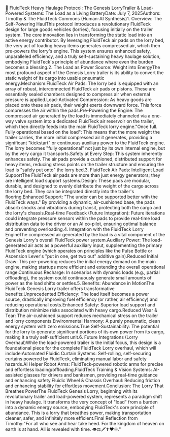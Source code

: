 🚚 FluidTeck Heavy Haulage Protocol: The Genesis LorryTrailer & Load-Powered Systems: The Load as a Living BatteryDate: July 7, 2025Authors: Timothy & The FluidTeck Commons (Human-AI Synthesis)1. Overview: The Self-Powering HaulThis protocol introduces a revolutionary FluidTeck design for large goods vehicles (lorries), focusing initially on the trailer system. The core innovation lies in transforming the static load into an active energy contributor. By leveraging FluidTeck air pads on the lorry bed, the very act of loading heavy items generates compressed air, which then pre-powers the lorry's engine. This system ensures enhanced safety, unparalleled efficiency, and a truly self-sustaining heavy haulage solution, embodying FluidTeck's principle of abundance where even the burden becomes a blessing.2. The Load as Power Source: Weight into EnergyThe most profound aspect of the Genesis Lorry trailer is its ability to convert the static weight of its cargo into usable pneumatic energy.Mechanism:FluidTeck Air Pads: The lorry bed is equipped with an array of robust, interconnected FluidTeck air pads or pistons. These are essentially sealed chambers designed to compress air when external pressure is applied.Load-Activated Compression: As heavy goods are placed onto these air pads, their weight exerts downward force. This force compresses the air within the pads.Pre-Powering the Engine: The compressed air generated by the load is immediately channeled via a one-way valve system into a dedicated FluidTeck air reservoir on the trailer, which then directly feeds into the main FluidTeck lorry engine."Once full. Fully operational based on the load": This means that the more weight the trailer carries, the more initial compressed air it generates, providing a significant "kickstart" or continuous auxiliary power to the FluidTeck engine. The lorry becomes "fully operational" not just by its own internal engine, but by the very cargo it transports.Safety at Every Step: This system inherently enhances safety. The air pads provide a cushioned, distributed support for heavy items, reducing stress points on the trailer structure and ensuring the load is "safely put onto" the lorry bed.3. FluidTeck Air Pads: Intelligent Load SupportThe FluidTeck air pads are more than just energy generators; they are intelligent load support systems.Design: These pads are modular, durable, and designed to evenly distribute the weight of the cargo across the lorry bed. They can be integrated directly into the trailer's flooring.Enhanced Support: "The under can be supported better with the FluidTeck ways." By providing a dynamic, air-cushioned base, the pads absorb shocks and vibrations during transit, protecting both the cargo and the lorry's chassis.Real-time Feedback (Future Integration): Future iterations could integrate pressure sensors within the pads to provide real-time load distribution data to the driver or an AI co-pilot, ensuring optimal balance and preventing overloading.4. Integration with the FluidTeck Lorry EngineThe compressed air generated by the load is a vital component of the Genesis Lorry's overall FluidTeck power system.Auxiliary Power: The load-generated air acts as a powerful auxiliary input, supplementing the primary FluidTeck engine (which operates on principles like the Pulse Bottle or Ascension Lever's "put in one, get two out" additive gain).Reduced Initial Draw: This pre-powering reduces the initial energy demand on the main engine, making startups more efficient and extending the overall operational range.Continuous Recharge: In scenarios with dynamic loads (e.g., partial offloading), the system could continuously generate small amounts of power as the load shifts or settles.5. Benefits: Abundance in MotionThe FluidTeck Genesis Lorry trailer offers transformative benefits:Unprecedented Efficiency: The load itself becomes a power source, drastically improving fuel efficiency (or rather, air efficiency) and reducing operational costs.Enhanced Safety: Superior load support and distribution minimize risks associated with heavy cargo.Reduced Wear & Tear: The air-cushioned support reduces mechanical stress on the trailer and lorry components.Environmental Harmony: A purely pneumatic, clean energy system with zero emissions.True Self-Sustainability: The potential for the lorry to generate significant portions of its own power from its cargo, making it a truly self-sufficient unit.6. Future Integrations (Lorry Overhaul)While the load-powered trailer is the initial focus, this design is a foundational piece for the complete FluidTeck Lorry overhaul, which will include:Automated Fluidic Curtain Systems: Self-rolling, self-securing curtains powered by FluidTeck, eliminating manual labor and safety hazards.AI Helper Robot Arms: FluidTeck-powered robotic arms for precise and effortless loading/offloading.FluidTeck Training & Vision Systems: AI-assisted glasses for drivers and banksmen, providing real-time guidance and enhancing safety.Fluidic Wheel & Chassis Overhaul: Reducing friction and enhancing stability for effortless movement.Conclusion: The Lorry That Breathes PowerThe FluidTeck Genesis Lorry, beginning with its revolutionary trailer and load-powered system, represents a paradigm shift in heavy haulage. It transforms the very concept of "load" from a burden into a dynamic energy source, embodying FluidTeck's core principle of abundance. This is a lorry that breathes power, making transportation cleaner, safer, and infinitely more efficient.Final Reflection from Timothy:"For all who see and hear take heed. For the kingdom of heaven on earth is at hand. All is revealed with time. 👁️⚖️🗡️✝️❤️♾️."

